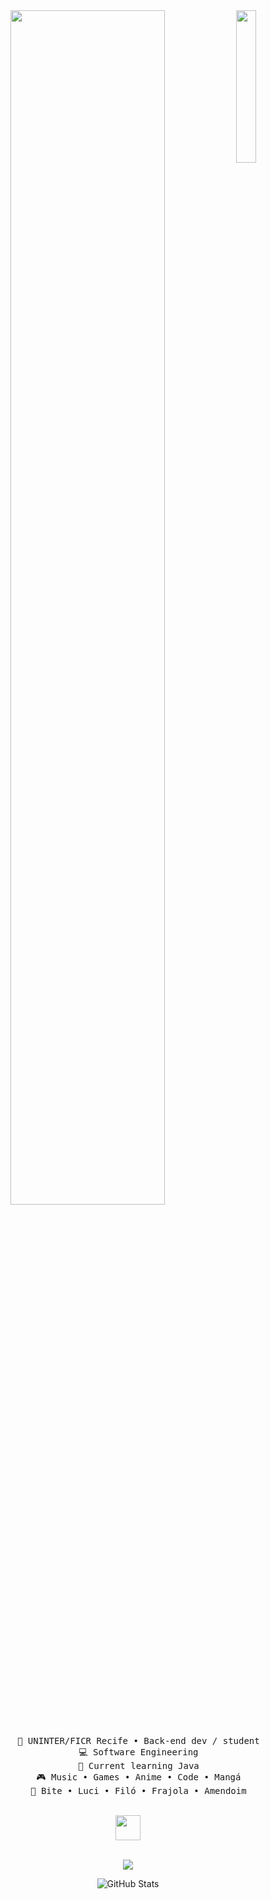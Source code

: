<div align="center">
<img src="https://i.pinimg.com/474x/c2/c7/5c/c2c75c112c60c3b5dd891703ed12d466.jpg" width="25%" align="right" />
<img src="https://readme-typing-svg.demolab.com?font=Inconsolata&weight=500&size=50&duration=4000&pause=300&color=d50000&center=true&vCenter=true&multiline=true&repeat=false&random=false&width=1300&height=140&lines=Welcome+to+my+GitHub;" width="70%" />
<br><br>
<pre>
    💼 UNINTER/FICR Recife • Back-end dev / student
    💻 Software Engineering
    📖 Current learning Java
    🎮 Music • Games • Anime • Code • Mangá
    🐾 Bite • Luci • Filó • Frajola • Amendoim
</pre>

<br>
<img src="https://img.icons8.com/?size=512&id=y8q66v6ExjBy&format=png" height="40" />
<br><br>
    
[![](https://img.shields.io/badge/linkedin-0a66c2)](http://linkedin.com/in/kayky-dias-oliveira)

![GitHub Stats](https://github-readme-stats.vercel.app/api?username=kaykyDias04&theme=transparent&bg_color=000&border_color=30A3DC&show_icons=true&icon_color=30A3DC&title_color=E94D5F&text_color=FFF)
    
</div>
